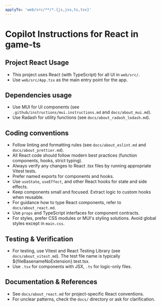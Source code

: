 ```yaml
---
applyTo: 'web/src/**/*.{js,jsx,ts,tsx}'
---
```

# Copilot Instructions for React in game-ts

## Project React Usage

- This project uses React (with TypeScript) for all UI in `web/src/`.
- Use `web/src/App.tsx` as the main entry point for the app.

## Dependencies usage

- Use MUI for UI components (see `.github/instructions/mui.instructions.md` and `docs/about_mui.md`).
- Use Radash for utility functions (see `docs/about_radash_lodash.md`).

## Coding conventions

- Follow linting and formatting rules (see `docs/about_eslint.md` and `docs/about_prettier.md`).
- All React code should follow modern best practices (function components, hooks, strict typing).
- Always verify any changes to React .tsx files by running appropriate Vitest tests.
- Prefer named exports for components and hooks.
- Use `useState`, `useEffect`, and other React hooks for state and side effects.
- Keep components small and focused. Extract logic to custom hooks when reusable.
- For guidance how to type React components, refer to `docs/about_react.md`.
- Use `props` and TypeScript interfaces for component contracts.
- For styles, prefer CSS modules or MUI's styling solutions. Avoid global styles except in `main.css`.

## Testing & Verification

- For testing, use Vitest and React Testing Library (see `docs/about_vitest.md`).
The test file name is typically ${fileBasenameNoExtension}.test.tsx.
- Use `.tsx` for components with JSX, `.ts` for logic-only files.

## Documentation & References

- See `docs/about_react.md` for project-specific React conventions.
- For unclear patterns, check the `docs/` directory or ask for clarification.
